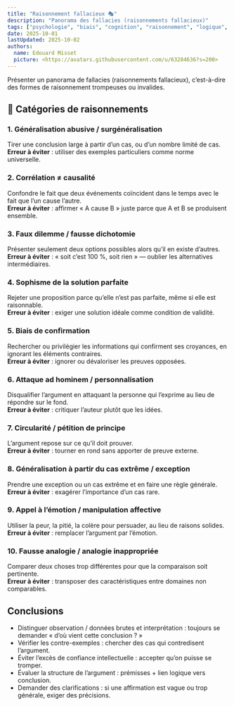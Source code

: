 ```yaml
---
title: "Raisonnement fallacieux 🎭"
description: "Panorama des fallacies (raisonnements fallacieux)"
tags: ["psychologie", "biais", "cognition", "raisonnement", "logique", "erreurs de raisonnement"]
date: 2025-10-01
lastUpdated: 2025-10-02
authors:
  name: Edouard Misset
  picture: <https://avatars.githubusercontent.com/u/63284636?s=200>
---
```


Présenter un panorama de fallacies (raisonnements fallacieux), c’est-à-dire des
formes de raisonnement trompeuses ou invalides.

## 🧠 Catégories de raisonnements

### 1. Généralisation abusive / surgénéralisation

Tirer une conclusion large à partir d’un cas, ou d’un nombre limité de cas.  
**Erreur à éviter** : utiliser des exemples particuliers comme norme universelle.

### 2. Corrélation ≠ causalité

Confondre le fait que deux événements coïncident dans le temps avec le fait que
l’un cause l’autre.  
**Erreur à éviter** : affirmer « A cause B » juste parce que A et B se produisent ensemble.

### 3. Faux dilemme / fausse dichotomie

Présenter seulement deux options possibles alors qu’il en existe d’autres.  
**Erreur à éviter** : « soit c’est 100 %, soit rien » — oublier les alternatives intermédiaires.

### 4. Sophisme de la solution parfaite

Rejeter une proposition parce qu’elle n’est pas parfaite, même si elle est
raisonnable.  
**Erreur à éviter** : exiger une solution idéale comme condition de validité.

### 5. Biais de confirmation

Rechercher ou privilégier les informations qui confirment ses croyances, en
ignorant les éléments contraires.  
**Erreur à éviter** : ignorer ou dévaloriser les preuves opposées.

### 6. Attaque ad hominem / personnalisation

Disqualifier l’argument en attaquant la personne qui l’exprime au lieu de
répondre sur le fond.  
**Erreur à éviter** : critiquer l’auteur plutôt que les idées.

### 7. Circularité / pétition de principe

L’argument repose sur ce qu’il doit prouver.  
**Erreur à éviter** : tourner en rond sans apporter de preuve externe.

### 8. Généralisation à partir du cas extrême / exception

Prendre une exception ou un cas extrême et en faire une règle générale.  
**Erreur à éviter** : exagérer l’importance d’un cas rare.

### 9. Appel à l’émotion / manipulation affective

Utiliser la peur, la pitié, la colère pour persuader, au lieu de raisons
solides.  
**Erreur à éviter** : remplacer l’argument par l’émotion.

### 10. Fausse analogie / analogie inappropriée

Comparer deux choses trop différentes pour que la comparaison soit pertinente.  
**Erreur à éviter** : transposer des caractéristiques entre domaines non comparables.

## Conclusions

- Distinguer observation / données brutes et interprétation : toujours se
  demander « d’où vient cette conclusion ? »
- Vérifier les contre-exemples : chercher des cas qui contredisent l’argument.
- Éviter l’excès de confiance intellectuelle : accepter qu’on puisse se tromper.
- Évaluer la structure de l’argument : prémisses + lien logique vers conclusion.
- Demander des clarifications : si une affirmation est vague ou trop générale,
  exiger des précisions.
